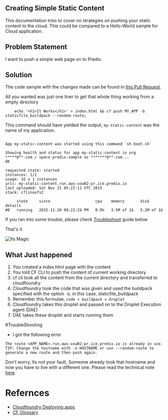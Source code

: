 ## Creating Simple Static Content

This documentation tries to cover on strategies on pushing your static content to the cloud. This could be compared to a Hello-World sample for Cloud application.

## Problem Statement

I want to push a simple web page on to Predix.

## Solution
The code sample with the changes made can be found in [this Pull Request](https://github.com/sks/predix-sample/pull/1/files).

All you wanted was just one liner to get that whole thing working from a empty directory

```
    echo '<h1>It Works</h1>' > index.html && cf push MY_APP -b staticfile_buildpack --random-route;
```

This command should have yielded the output, ``` my-static-content ``` was the name of my application.

```

App my-static-content was started using this command `sh boot.sh`

Showing health and status for app my-static-content in org *****@**.com / space predix-sample as *******@**.com...
OK

requested state: started
instances: 1/1
usage: 1G x 1 instances
urls: my-static-content.run.aws-usw02-pr.ice.predix.io
last uploaded: Sat Nov 21 05:22:11 UTC 2015
stack: cflinuxfs2

     state     since                    cpu    memory       disk         details   
#0   running   2015-11-20 09:22:24 PM   0.0%   3.5M of 1G   5.2M of 1G      

```

If you ran into some trouble, please check [Troubleshoot](#TroubleShooting) guide below


That's it.

![Its Magic](http://m.memegen.com/q0vdjb.jpg)

## What Just happened


1. You created a index.html page with the content
2. You told CF CLI to push the content of current working directory
3. cf cli took all the content from the current directory and transferred to cloudfoundry
4. Cloudfoundry took the code that was given and used the buildpack specified with the option ` -b `, in this case, staticfile_buildpack
5. Remember this formulae, ``` code + buildpack = droplet ```
6. Cloudfoundry takes this droplet and passed on to the Droplet Execution agent (DAE)
7. DAE takes these droplet and starts running them

#TroubleShooting

* I got the following error
```
The route <APP_NAME>.run.aws-usw02-pr.ice.predix.io is already in use.
TIP: Change the hostname with -n HOSTNAME or use --random-route to generate a new route and then push again.
```
Don't worry, Its not your fault, Someone already took that hostname and now you have to live with a different one. Please read the technical note [here](http://support.run.pivotal.io/entries/79703355-Route-is-Already-in-Use).

# Refernces
* [Cloudfoundry Deploying apps](https://docs.cloudfoundry.org/devguide/deploy-apps/deploy-app.html)
* [CF Glossary](https://docs.cloudfoundry.org/concepts/glossary.html)